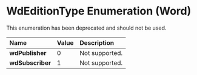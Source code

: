 
# WdEditionType Enumeration (Word)

This enumeration has been deprecated and should not be used.



|**Name**|**Value**|**Description**|
|:-----|:-----|:-----|
| **wdPublisher**|0|Not supported.|
| **wdSubscriber**|1|Not supported.|
